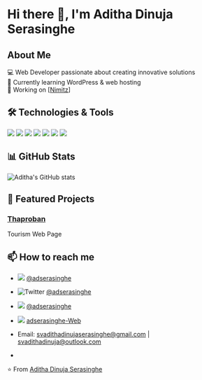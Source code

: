 # Hi there 👋, I'm Aditha Dinuja Serasinghe

## About Me
💻 Web Developer passionate about creating innovative solutions  
🌱 Currently learning WordPress & web hosting  
🔭 Working on [[Nimitz](https://nimitz.lk/)]    

## 🛠️ Technologies & Tools
![](https://img.shields.io/badge/Code-HTML5-informational?style=flat&logo=html5&logoColor=white&color=E34F26)
![](https://img.shields.io/badge/Code-CSS3-informational?style=flat&logo=css3&logoColor=white&color=1572B6)
![](https://img.shields.io/badge/Code-JavaScript-informational?style=flat&logo=javascript&logoColor=white&color=F7DF1E)
![](https://img.shields.io/badge/Code-PHP-777BB4?style=flat&logo=php&logoColor=white)
![](https://img.shields.io/badge/WordPress-21759B?style=flat&logo=wordpress&logoColor=white)
![](https://img.shields.io/badge/Cloud-GCP-4285F4?style=flat&logo=google-cloud&logoColor=white)
![](https://img.shields.io/badge/Cloud-AWS-232F3E?style=flat&logo=aws-amazon&logoColor=white)



## 📊 GitHub Stats
![Aditha's GitHub stats](https://github-readme-stats.vercel.app/api?username=adserasinghe&show_icons=true&theme=radical)  

## 🌟 Featured Projects
### [Thaproban](https://adserasinghe.github.io/thaproban.github.io)  
Tourism Web Page  
  

## 📫 How to reach me
- ![](https://img.shields.io/badge/Facebook-Follow%20Me-1877F2?style=flat&logo=facebook&logoColor=white) [@adserasinghe](https://facebook.com/adserasinghe)
- ![Twitter](https://img.shields.io/badge/Twitter-Follow%20Me-1DA1F2?style=flat&logo=Twitter&logoColor=white) [@adserasinghe](https://x.com/adserasinghe)
- ![](https://img.shields.io/badge/LinkedIn-Follow%20Me-0077B5?style=flat&logo=linkedin&logoColor=white) [@adserasinghe](https://www.linkedin.com/in/adserasinghe/)
- ![](https://img.shields.io/badge/Website-Visit%20Now-00aaff?style=flat&logo=google-chrome&logoColor=white) [adserasinghe-Web](https://adserasinghe.github.io)


  
- Email: svadithadinujaserasinghe@gmail.com | svadithadinuja@outlook.com
-   

⭐️ From [Aditha Dinuja Serasinghe](https://github.com/adserasinghe)
